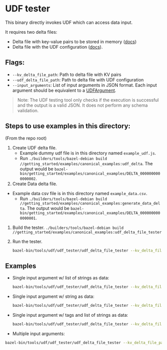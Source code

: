 # UDF tester

This binary directly invokes UDF which can access data input.

It requires two delta files:

-   Delta file with key-value pairs to be stored in memory ([docs](/docs/loading_data.md))
-   Delta file with the UDF configuration ([docs](/docs/generating_udf_files.md)).

## Flags:

-   `--kv_delta_file_path`: Path to delta file with KV pairs
-   `--udf_delta_file_path`: Path to delta file with UDF configuration
-   `--input_arguments`: List of input arguments in JSON format. Each input argument should be
    equivalent to a [UDFArgument](/public/api_schema.proto).

> Note: The UDF testing tool only checks if the execution is successful and the output is a valid
> JSON. It does not perform any schema validation.

## Steps to use examples in this directory:

(From the repo root)

1. Create UDF delta file.
    - Example dummy udf file is in this directory named `example_udf.js`.
    - Run
      `./builders/tools/bazel-debian build //getting_started/examples/canonical_examples:udf_delta`.
      The output would be
      `bazel-bin/getting_started/examples/canonical_examples/DELTA_0000000000000002`.
1. Create Data delta file.

-   Example data csv file is in this directory named `example_data.csv`.
    -   Run
        `./builders/tools/bazel-debian build //getting_started/examples/canonical_examples:generate_data_delta`.
        The output would be
        `bazel-bin/getting_started/examples/canonical_examples/DELTA_0000000000000001`.

1. Build the tester.
   `./builders/tools/bazel-debian build //getting_started/examples/canonical_examples:udf_delta_file_tester`
1. Run the tester.

    ```sh
    bazel-bin/tools/udf/udf_tester/udf_delta_file_tester --kv_delta_file_path bazel-bin/getting_started/examples/canonical_examples/DELTA_0000000000000001 --udf_delta_file_path bazel-bin/getting_started/examples/canonical_examples/DELTA_0000000000000002 --input_arguments='[{"data":["a"]}]'
    ```

## Examples

-   Single input argument w/ list of strings as data:

    ```sh
    bazel-bin/tools/udf/udf_tester/udf_delta_file_tester --kv_delta_file_path path/to/kv/file --udf_delta_file_path path/to/delta/file --input_arguments='[{"data":["foo0", "foo1"]}]'
    ```

-   Single input argument w/ string as data:

    ```sh
    bazel-bin/tools/udf/udf_tester/udf_delta_file_tester --kv_delta_file_path path/to/kv/file --udf_delta_file_path path/to/delta/file --input_arguments='[{"data":"foo0"}]'
    ```

-   Single input argument w/ tags and list of strings as data:

    ```sh
    bazel-bin/tools/udf/udf_tester/udf_delta_file_tester --kv_delta_file_path path/to/kv/file --udf_delta_file_path path/to/delta/file --input_arguments='[{"tags":["tag1"], "data":["foo0"]}]'
    ```

-   Multiple input arguments:

```sh
bazel-bin/tools/udf/udf_tester/udf_delta_file_tester --kv_delta_file_path path/to/kv/file --udf_delta_file_path path/to/delta/file --input_arguments='[{"data":["foo1"]}, {"tags":["tag1"], "data":["foo0"]}]'
```
